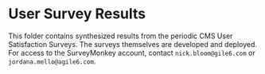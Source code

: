 # User Survey Results

This folder contains synthesized results from the periodic CMS User Satisfaction Surveys. The surveys themselves are developed and deployed. For access to the SurveyMonkey account, contact `nick.bloom@gile6.com` or `jordana.mello@agile6.com`.

